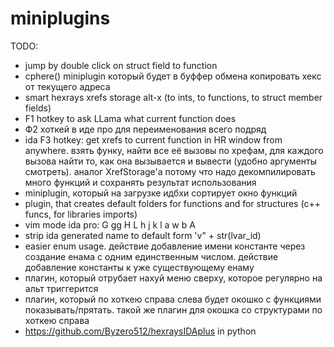 # miniplugins

TODO:
* jump by double click on struct field to function
* cphere() miniplugin который будет в буффер обмена копировать хекс от текущего адреса
* smart hexrays xrefs storage alt-x (to ints, to functions, to struct member fields)
* F1 hotkey to ask LLama what current function does
* Ф2 хоткей в иде про для переименования всего подряд
* ida F3 hotkey: get xrefs to current function in HR window from anywhere. взять функу, найти все её вызовы по хрефам, для каждого вызова найти то, как она вызывается и вывести (удобно аргументы смотреть). аналог XrefStorage'a потому что надо декомпилировать много функций и сохранять результат использования
* miniplugin, который на загрузке идбхи сортирует окно функций
* plugin, that creates default folders for functions and for structures (c++ funcs, for libraries imports)
* vim mode ida pro: G gg H L h j k l a w b A
* strip ida generated name to default form 'v" + str(lvar_id)
* easier enum usage. действие добавление имени константе через создание енама с одним единственным числом. действие добавление константы к уже существующему енаму
* плагин, который отрубает нахуй меню сверху, которое регулярно на альт триггерится
* плагин, который по хоткею справа слева будет окошко с функциями показывать/прятать. такой же плагин для окошка со структурами по хоткею справа
* https://github.com/Byzero512/hexraysIDAplus in python
